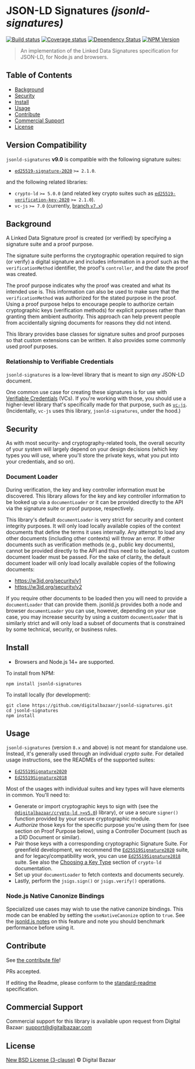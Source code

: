 # JSON-LD Signatures _(jsonld-signatures)_

[![Build status](https://img.shields.io/github/workflow/status/digitalbazaar/jsonld-signatures/Node.js%20CI)](https://github.com/digitalbazaar/jsonld-signatures/actions?query=workflow%3A%22Node.js+CI%22)
[![Coverage status](https://img.shields.io/codecov/c/github/digitalbazaar/jsonld-signatures)](https://codecov.io/gh/digitalbazaar/jsonld-signatures)
[![Dependency Status](https://img.shields.io/david/digitalbazaar/jsonld-signatures.svg)](https://david-dm.org/digitalbazaar/jsonld-signatures)
[![NPM Version](https://img.shields.io/npm/v/jsonld-signatures.svg)](https://npm.im/jsonld-signatures)

> An implementation of the Linked Data Signatures specification for JSON-LD, for Node.js and browsers.

## Table of Contents

- [Background](#background)
- [Security](#security)
- [Install](#install)
- [Usage](#usage)
- [Contribute](#contribute)
- [Commercial Support](#commercial-support)
- [License](#license)

## Version Compatibility

`jsonld-signatures` **v9.0** is compatible with the following signature suites:

* [`ed25519-signature-2020`](https://github.com/digitalbazaar/ed25519-signature-2020)
  `>= 2.1.0`.

and the following related libraries:

* `crypto-ld` `>= 5.0.0` (and related key crypto suites such as 
  [`ed25519-verification-key-2020`](https://github.com/digitalbazaar/ed25519-verification-key-2020)
  `>= 2.1.0`).
* `vc-js` `>= 7.0` (currently, [branch `v7.x`](https://github.com/digitalbazaar/vc-js/pull/83))

## Background

A Linked Data Signature proof is created (or verified) by specifying a
signature suite and a proof purpose.

The signature suite performs the cryptographic operation required to sign (or
verify) a digital signature and includes information in a proof such as the
`verificationMethod` identifier, the proof's `controller`, and the date the
proof was created.

The proof purpose indicates why the proof was created and what its intended use
is. This information can also be used to make sure that the
`verificationMethod` was authorized for the stated purpose in the proof. Using
a proof purpose helps to encourage people to authorize certain cryptographic
keys (verification methods) for explicit purposes rather than granting them
ambient authority. This approach can help prevent people from accidentally
signing documents for reasons they did not intend.

This library provides base classes for signature suites and proof purposes
so that custom extensions can be written. It also provides some commonly
used proof purposes.

### Relationship to Verifiable Credentials

`jsonld-signatures` is a low-level library that is meant to sign _any_ JSON-LD
document.

One common use case for creating these signatures is for use with 
[Verifiable Credentials](https://w3c.github.io/vc-data-model) (VCs). If you're 
working with those, you should use a higher-level library that's specifically
made for that purpose, such as [`vc-js`](https://github.com/digitalbazaar/vc-js).
(Incidentally, `vc-js` uses this library, `jsonld-signatures`, under the hood.)

## Security

As with most security- and cryptography-related tools, the overall security of 
your system will largely depend on your design decisions (which key types you 
will use, where you'll store the private keys, what you put into your 
credentials, and so on).

### Document Loader

During verification, the key and key controller information must be discovered.
This library allows for the key and key controller information to be looked up
via a `documentLoader` or it can be provided directly to the API via the
signature suite or proof purpose, respectively.

This library's default `documentLoader` is very strict for security and content
integrity purposes. It will only load locally available copies of the context
documents that define the terms it uses internally. Any attempt to load any
other documents (including other contexts) will throw an error. If other
documents such as verification methods (e.g., public key documents), cannot
be provided directly to the API and thus need to be loaded, a custom document
loader must be passed. For the sake of clarity, the default document loader
will only load locally available copies of the following documents:

- https://w3id.org/security/v1
- https://w3id.org/security/v2

If you require other documents to be loaded then you will need to provide a
`documentLoader` that can provide them. jsonld.js provides both a node and browser
`documentLoader` you can use, however, depending on your use case, you may
increase security by using a custom `documentLoader` that is similarly strict
and will only load a subset of documents that is constrained by some technical,
security, or business rules.

## Install

- Browsers and Node.js 14+ are supported.

To install from NPM:

```
npm install jsonld-signatures
```

To install locally (for development):

```
git clone https://github.com/digitalbazaar/jsonld-signatures.git
cd jsonld-signatures
npm install
```

## Usage

`jsonld-signatures` (version `8.x` and above) is not meant for standalone use.
Instead, it's generally used through an individual _crypto suite_.
For detailed usage instructions, see the READMEs of the supported suites:

* [`Ed25519Signature2020`](https://github.com/digitalbazaar/ed25519-signature-2020) 
* [`Ed25519Signature2018`](https://github.com/digitalbazaar/ed25519-signature-2018)

Most of the usages with individual suites and key types will have elements in
common. You'll need to:

* Generate or import cryptographic keys to sign with (see
  the [`@digitalbazaar/crypto-ld >=v5.0`](https://github.com/digitalbazaar/crypto-ld))
  library), or use a secure `signer()` function provided by your secure
  cryptographic module.
* _Authorize_ those keys for the specific purpose you're using
  them for (see section on Proof Purpose below), using a Controller Document
  (such as a DID Document or similar).
* Pair those keys with a corresponding cryptographic Signature Suite.
  For greenfield development, we recommend the [`Ed25519Signature2020`](https://github.com/digitalbazaar/ed25519-signature-2020)
  suite, and for legacy/compatibility work, you can use 
  [`Ed25519Signature2018`](https://github.com/digitalbazaar/ed25519-signature-2018) suite.
  See also the [Choosing a Key Type](https://github.com/digitalbazaar/crypto-ld#choosing-a-key-type)
  section of `crypto-ld` documentation.
* Set up your `documentLoader` to fetch contexts and documents securely.
* Lastly, perform the `jsigs.sign()` or `jsigs.verify()` operations.

### Node.js Native Canonize Bindings

Specialized use cases may wish to use the native canonize bindings. This mode
can be enabled by setting the `useNativeCanonize` option to `true`. See the
[jsonld.js notes](https://github.com/digitalbazaar/jsonld.js#nodejs-native-canonize-bindings)
on this feature and note you should benchmark performance before using it.

## Contribute

See [the contribute file](https://github.com/digitalbazaar/bedrock/blob/master/CONTRIBUTING.md)!

PRs accepted.

If editing the Readme, please conform to the
[standard-readme](https://github.com/RichardLitt/standard-readme) specification.

## Commercial Support

Commercial support for this library is available upon request from
Digital Bazaar: support@digitalbazaar.com

## License

[New BSD License (3-clause)](LICENSE) © Digital Bazaar
